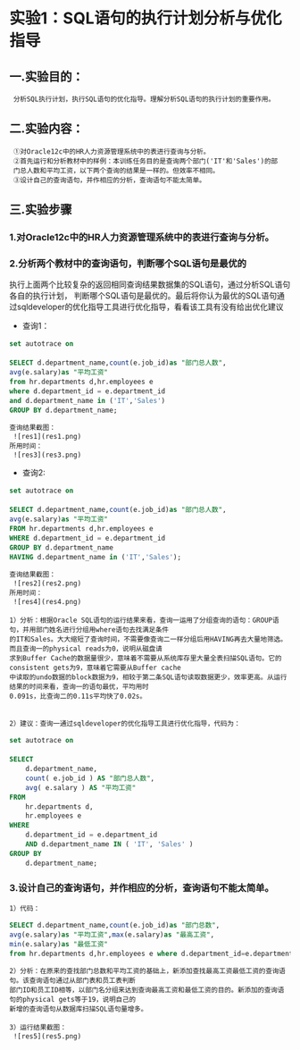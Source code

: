 
# 实验1：SQL语句的执行计划分析与优化指导

## 一.实验目的：
     分析SQL执行计划，执行SQL语句的优化指导。理解分析SQL语句的执行计划的重要作用。

## 二.实验内容：
     ①对Oracle12c中的HR人力资源管理系统中的表进行查询与分析。
     ②首先运行和分析教材中的样例：本训练任务目的是查询两个部门('IT'和'Sales')的部
     门总人数和平均工资，以下两个查询的结果是一样的。但效率不相同。
     ③设计自己的查询语句，并作相应的分析，查询语句不能太简单。

## 三.实验步骤
### 1.对Oracle12c中的HR人力资源管理系统中的表进行查询与分析。
 
    
### 2.分析两个教材中的查询语句，判断哪个SQL语句是最优的 

  执行上面两个比较复杂的返回相同查询结果数据集的SQL语句，通过分析SQL语句各自的执行计划，
  判断哪个SQL语句是最优的。最后将你认为最优的SQL语句通过sqldeveloper的优化指导工具进行优化指导，看看该工具有没有给出优化建议
    
- 查询1：

```SQL
set autotrace on

SELECT d.department_name,count(e.job_id)as "部门总人数",
avg(e.salary)as "平均工资"
from hr.departments d,hr.employees e
where d.department_id = e.department_id
and d.department_name in ('IT','Sales')
GROUP BY d.department_name;
```
    查询结果截图：
     ![res1](res1.png)
    所用时间：
     ![res3](res3.png)

- 查询2:


```SQL
set autotrace on

SELECT d.department_name,count(e.job_id)as "部门总人数",
avg(e.salary)as "平均工资"
FROM hr.departments d,hr.employees e
WHERE d.department_id = e.department_id
GROUP BY d.department_name
HAVING d.department_name in ('IT','Sales');
```
    查询结果截图：
     ![res2](res2.png)
    所用时间：
     ![res4](res4.png)
    
    1）分析：根据Oracle SQL语句的运行结果来看，查询一运用了分组查询的语句：GROUP语句，并用部门姓名进行分组用where语句去找满足条件
    的IT和Sales。大大缩短了查询时间，不需要像查询二一样分组后用HAVING再去大量地筛选。而且查询一的physical reads为0，说明从磁盘请
    求到Buffer Cache的数据量很少，意味着不需要从系统库存里大量全表扫描SQL语句。它的consistent gets为9，意味着它需要从Buffer cache
    中读取的undo数据的block数据为9，相较于第二条SQL语句读取数据更少，效率更高。从运行结果的时间来看，查询一的语句最优，平均用时
    0.091s，比查询二的0.11s平均快了0.02s。
      
     
    2）建议：查询一通过sqldeveloper的优化指导工具进行优化指导，代码为：
    
```SQL
set autotrace on

SELECT
	d.department_name,
	count( e.job_id ) AS "部门总人数",
	avg( e.salary ) AS "平均工资" 
FROM
	hr.departments d,
	hr.employees e 
WHERE
	d.department_id = e.department_id 
	AND d.department_name IN ( 'IT', 'Sales' ) 
GROUP BY
	d.department_name;

```

    
### 3.设计自己的查询语句，并作相应的分析，查询语句不能太简单。  
    1）代码：
```SQL
SELECT d.department_name,count(e.job_id)as "部门总数",
avg(e.salary)as "平均工资",max(e.salary)as "最高工资",
min(e.salary)as "最低工资" 
from hr.departments d,hr.employees e where d.department_id=e.department_id GROUP BY d.department_name;
```    
    
    2）分析：在原来的查找部门总数和平均工资的基础上，新添加查找最高工资最低工资的查询语句。该查询语句通过从部门表和员工表判断
    部门ID和员工ID相等，以部门名分组来达到查询最高工资和最低工资的目的。新添加的查询语句的physical gets等于19，说明自己的
    新增的查询语句从数据库扫描SQL语句量增多。
    
    3）运行结果截图：
     ![res5](res5.png)
    
